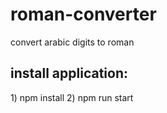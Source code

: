 # roman-converter
convert arabic digits to roman

<h2>install application:</h2>
1) npm install
2) npm run start
